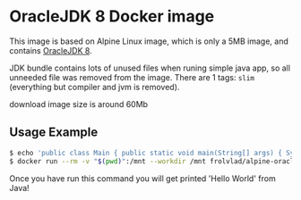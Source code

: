 
OracleJDK 8 Docker image
========================

This image is based on Alpine Linux image, which is only a 5MB image, and contains
[OracleJDK 8](http://www.oracle.com/technetwork/java/javase/overview/index.html).

JDK bundle contains lots of unused files when runing simple java app, so all unneeded file was removed from the image. There are 1
tags: `slim` (everything but compiler and jvm is removed).

download image size is around 60Mb

Usage Example
-------------

```bash
$ echo 'public class Main { public static void main(String[] args) { System.out.println("Hello World"); } }' > Main.java
$ docker run --rm -v "$(pwd)":/mnt --workdir /mnt frolvlad/alpine-oraclejdk8:slim sh -c "javac Main.java && java Main"
```

Once you have run this command you will get printed 'Hello World' from Java!

